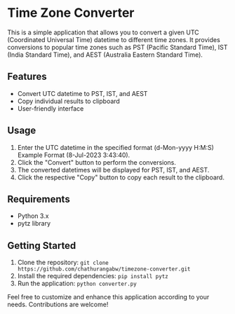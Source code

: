 # Time Zone Converter

This is a simple application that allows you to convert a given UTC (Coordinated Universal Time) datetime to different time zones. It provides conversions to popular time zones such as PST (Pacific Standard Time), IST (India Standard Time), and AEST (Australia Eastern Standard Time).

## Features
- Convert UTC datetime to PST, IST, and AEST
- Copy individual results to clipboard
- User-friendly interface

## Usage
1. Enter the UTC datetime in the specified format (d-Mon-yyyy H:M:S) Example Format (8-Jul-2023 3:43:40).
2. Click the "Convert" button to perform the conversions.
3. The converted datetimes will be displayed for PST, IST, and AEST.
4. Click the respective "Copy" button to copy each result to the clipboard.

## Requirements
- Python 3.x
- pytz library

## Getting Started
1. Clone the repository: `git clone https://github.com/chathurangabw/timezone-converter.git`
2. Install the required dependencies: `pip install pytz`
3. Run the application: `python converter.py`

Feel free to customize and enhance this application according to your needs. Contributions are welcome!
